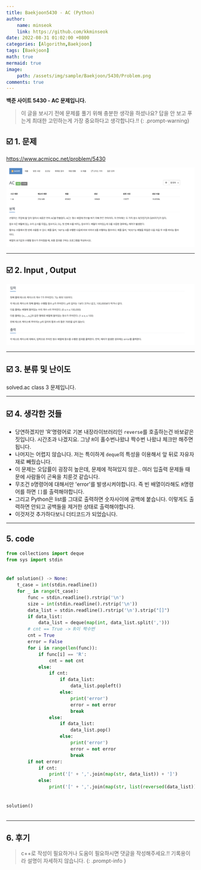 ```yaml
---
title: Baekjoon5430 - AC (Python)
author: 
    name: minseok
    link: https://github.com/kkminseok
date: 2022-08-31 01:02:00 +0800
categories: [Algorithm,Baekjoon]
tags: [Baekjoon]
math: true
mermaid: true
image: 
    path: /assets/img/sample/Baekjoon/5430/Problem.png
comments: true
---
```


**백준 사이트 5430 - AC 문제입니다.**

> 이 글을 보시기 전에 문제를 풀기 위해 충분한 생각을 하셨나요? 답을 안 보고 푸는게 최대한 고민하는게 가장 중요하다고 생각합니다.!!
{: .prompt-warning}

## ☑️ 1. 문제
<https://www.acmicpc.net/problem/5430>


![](/assets/img/sample/Baekjoon/5430/Problem.png)

-----  

## ☑️ 2. Input , Output
![](/assets/img/sample/Baekjoon/5430/input.png)


-----  

## ☑️ 3. 분류 및 난이도

solved.ac class 3 문제입니다.

-----  

## ☑️ 4. 생각한 것들

- 당연하겠지만 'R'명령어로 기본 내장라이브러리인 `reverse`를 호출하는건 바보같은 짓입니다. 시간초과 나겠지요. 그냥 `R`이 홀수번나왔냐 짝수번 나왔냐 체크만 해주면 됩니다.
- 나머지는 어렵지 않습니다. 저는 특이하게 `deque`의 특성을 이용해서 앞 뒤로 자유자재로 빼줬습니다.
- 이 문제는 오답률이 굉장히 높은데, 문제에 적혀있지 않은.. 여러 입출력 문제들 때문에 사람들이 곤욕을 치룬것 같습니다.
- 무조건 `D`명령어에 대해서만 'error'를 발생시켜야합니다. 즉 빈 배열이라해도 `R`명령어를 하면 `[]`를 출력해야합니다.
- 그리고 Python은 list를 그대로 출력하면 숫자사이에 공백에 붙습니다. 이렇게도 출력하면 안되고 공백들을 제거한 상태로 출력해야합니다.
- 이것저것 추가하다보니 더티코드가 되었습니다.


-----  

## 5. code

```python
from collections import deque
from sys import stdin


def solution() -> None:
    t_case = int(stdin.readline())
    for _ in range(t_case):
        func = stdin.readline().rstrip('\n')
        size = int(stdin.readline().rstrip('\n'))
        data_list = stdin.readline().rstrip('\n').strip("[]")
        if data_list:
            data_list = deque(map(int, data_list.split(',')))
        # cnt == True -> R이 짝수번
        cnt = True
        error = False
        for i in range(len(func)):
            if func[i] == 'R':
                cnt = not cnt
            else:
                if cnt:
                    if data_list:
                        data_list.popleft()
                    else:
                        print('error')
                        error = not error
                        break
                else:
                    if data_list:
                        data_list.pop()
                    else:
                        print('error')
                        error = not error
                        break
        if not error:
            if cnt:
                print('[' + ','.join(map(str, data_list)) + ']')
            else:
                print('[' + ','.join(map(str, list(reversed(data_list)))) + ']')


solution()



```

-----

## 6. 후기


> c++로 작성이 필요하거나 도움이 필요하시면 댓글을 작성해주세요.!! 기록용이라 설명이 자세하지 않습니다.
{: .prompt-info }